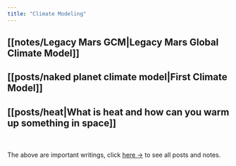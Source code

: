 ```yaml
---
title: "Climate Modeling"
---
```

## [[notes/Legacy Mars GCM|Legacy Mars Global Climate Model]]

## [[posts/naked planet climate model|First Climate Model]]

## [[posts/heat|What is heat and how can you warm up something in space]]
<br></br>
The above are important writings, click <a href="/quartz/tags/climate">here →</a> to see all posts and notes.


